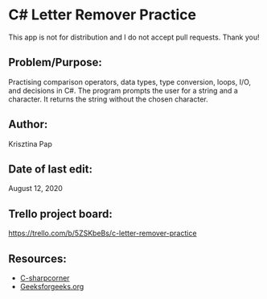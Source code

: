 # C# Letter Remover Practice

This app is not for distribution and I do not accept pull requests. Thank you!

## Problem/Purpose: 
Practising comparison operators, data types, type conversion, loops, I/O, and decisions in C#. The program prompts the user for a string and a character. It returns the string without the chosen character. 

## Author:
Krisztina Pap

## Date of last edit: 
August 12, 2020

## Trello project board:
https://trello.com/b/5ZSKbeBs/c-letter-remover-practice

## Resources:
- [C-sharpcorner](https://www.c-sharpcorner.com/uploadfile/mahesh/add-remove-replace-strings-in-C-Sharp/)
- [Geeksforgeeks.org](https://www.geeksforgeeks.org/c-sharp-string-contains-method/)



